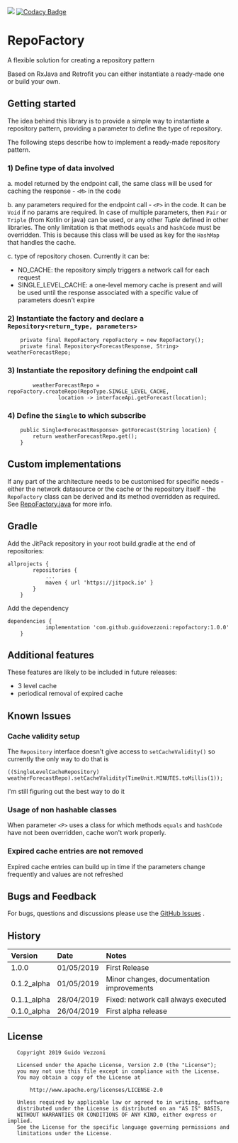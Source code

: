 [![](https://jitpack.io/v/guidovezzoni/repofactory.svg)](https://jitpack.io/#guidovezzoni/repofactory)
[![Codacy Badge](https://api.codacy.com/project/badge/Grade/f1e73bb0ea4448ec84401e80b948e7b0)](https://www.codacy.com/app/guidovezzoni/repofactory?utm_source=github.com&amp;utm_medium=referral&amp;utm_content=guidovezzoni/repofactory&amp;utm_campaign=Badge_Grade)

# RepoFactory
A flexible solution for creating a repository pattern

Based on RxJava and Retrofit you can either instantiate a ready-made one or build your own.

## Getting started
The idea behind this library is to provide a simple way to instantiate a repository pattern, providing a parameter to define the type of repository.

The following steps describe how to implement a ready-made repository pattern. 

### 1) Define type of data involved
a. model returned by the endpoint call, the same class will be used for caching the response - `<M>` in the code

b. any parameters required for the endpoint call - `<P>` in the code. It can be `Void` if no params are required. 
In case of multiple parameters, then `Pair` or `Triple` (from Kotlin or java) can be used, or any other _Tuple_ defined in other libraries. 
The only limitation is that methods `equals` and `hashCode` must be overridden.
This is because this class will be used as key for the `HashMap` that handles the cache.

c. type of repository chosen. Currently it can be:
-  NO_CACHE: the repository simply triggers a network call for each request
-  SINGLE_LEVEL_CACHE: a one-level memory cache is present and will be used until the response associated with a specific value of parameters doesn't expire

### 2) Instantiate the factory and declare a `Repository<return_type, parameters>`
```
    private final RepoFactory repoFactory = new RepoFactory();
    private final Repository<ForecastResponse, String> weatherForecastRepo;
```

### 3) Instantiate the repository defining the endpoint call
```
        weatherForecastRepo = repoFactory.createRepo(RepoType.SINGLE_LEVEL_CACHE,
                location -> interfaceApi.getForecast(location);
```

### 4) Define the `Single` to which subscribe
```
    public Single<ForecastResponse> getForecast(String location) {
        return weatherForecastRepo.get();
    }
```

## Custom implementations

If any part of the architecture needs to be customised for specific needs - either the network datasource or the cache or the repository itself - the `RepoFactory` class can be derived and its method overridden as required.
See [RepoFactory.java](https://github.com/guidovezzoni/repofactory/blob/master/repofactory/src/main/java/com/guidovezzoni/repofactory/RepoFactory.java) for more info.

## Gradle
Add the JitPack repository in your root build.gradle at the end of repositories:
```
allprojects {
        repositories {
            ...
            maven { url 'https://jitpack.io' }
        }
    }
```
Add the dependency
```
dependencies {
            implementation 'com.github.guidovezzoni:repofactory:1.0.0'
	}
```

## Additional features
These features are likely to be included in future releases:
-  3 level cache 
-  periodical removal of expired cache

## Known Issues

### Cache validity setup
The `Repository` interface doesn't give access to `setCacheValidity()` so currently the only way to do that is 
```
((SingleLevelCacheRepository) weatherForecastRepo).setCacheValidity(TimeUnit.MINUTES.toMillis(1));
```
I'm still figuring out the best way to do it

### Usage of non hashable classes 
When parameter `<P>` uses a class for which methods `equals` and `hashCode` have not been overridden, cache won't work properly.   

### Expired cache entries are not removed
Expired cache entries can build up in time if the parameters change frequently and values are not refreshed

## Bugs and Feedback
For bugs, questions and discussions please use the [GitHub Issues](https://github.com/guidovezzoni/repofactory/issues) .

## History

| Version     | Date       | Notes                                     |
|:------------|:-----------|:------------------------------------------|
| 1.0.0       | 01/05/2019 | First Release                             |
| 0.1.2_alpha | 01/05/2019 | Minor changes, documentation improvements |
| 0.1.1_alpha | 28/04/2019 | Fixed: network call always executed       |
| 0.1.0_alpha | 26/04/2019 | First alpha release                       |

## License
```
   Copyright 2019 Guido Vezzoni

   Licensed under the Apache License, Version 2.0 (the "License");
   you may not use this file except in compliance with the License.
   You may obtain a copy of the License at

       http://www.apache.org/licenses/LICENSE-2.0

   Unless required by applicable law or agreed to in writing, software
   distributed under the License is distributed on an "AS IS" BASIS,
   WITHOUT WARRANTIES OR CONDITIONS OF ANY KIND, either express or implied.
   See the License for the specific language governing permissions and
   limitations under the License.
```
